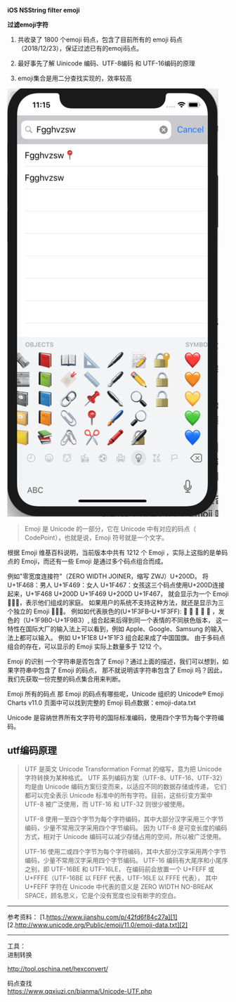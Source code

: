 
**iOS NSString filter emoji** 

**过滤emoji字符**

1. 共收录了 1800 个emoji 码点，包含了目前所有的 emoji 码点（2018/12/23），保证过滤已有的emoji码点。

2. 最好事先了解 Uinicode 编码、UTF-8编码 和 UTF-16编码的原理

3. emoji集合是用二分查找实现的，效率较高

![image](https://github.com/JumpJumpSparrow/EmojiFilter/blob/master/screenshot.png)

> Emoji 是 Unicode 的一部分，它在 Unicode 中有对应的码点（ CodePoint），也就是说，Emoji
> 符号就是一个文字。

根据 Emoji 维基百科说明，当前版本中共有 1212 个 Emoji ，实际上这指的是单码点的 Emoji，而还有一些 Emoji 是通过多个码点组合而成。

例如"零宽度连接符"（ZERO WIDTH JOINER，缩写 ZWJ）U+200D。
将U+1F468：男人 U+1F469：女人  U+1F467：女孩这三个码点使用U+200D连接起来，U+1F468 U+200D U+1F469 U+200D U+1F467，
就会显示为一个 Emoji 👨‍👩‍👧，表示他们组成的家庭。
如果用户的系统不支持这种方法，就还是显示为三个独立的 Emoji 👨👩👧。
例如如代表肤色的(U+1F3FB–U+1F3FF): 🏻 🏼 🏽 🏾 🏿 ，发色的（U+1F9B0-U+1F9B3）,
组合起来后得到同一个表情的不同肤色版本，
这一特性在国际大厂的输入法上可以看到，例如 Apple、Google、Samsung 的输入法上都可以输入。
例如 U+1F1E8 U+1F1F3 组合起来成了中国国旗。
由于多码点组合的存在，可以显示的 Emoji 实际上数量多于 1212 个。


<p>
Emoji 的识别
一个字符串是否包含了 Emoji？通过上面的描述，我们可以想到，如果字符串中包含了 Emoji 的码点，
那不就说明该字符串包含了 Emoji 吗？因此，我们先获取一份完整的码点集合用来判断。

Emoji 所有的码点
那 Emoji 的码点有哪些呢，Unicode 组织的 Unicode® Emoji Charts v11.0 页面中可以找到完整的 Emoji 码点数据：emoji-data.txt 

Unicode 是容纳世界所有文字符号的国际标准编码，使用四个字节为每个字符编码。
</p>

utf编码原理
-------

> UTF 是英文 Unicode Transformation Format 的缩写，意为把 Unicode 字符转换为某种格式。 UTF
> 系列编码方案（UTF-8、UTF-16、UTF-32）均是由 Unicode 编码方案衍变而来，以适应不同的数据存储或传递，
> 它们都可以完全表示 Unicode 标准中的所有字符。目前，这些衍变方案中 UTF-8 被广泛使用，而 UTF-16 和 UTF-32
> 则很少被使用。
> 
> UTF-8 使用一至四个字节为每个字符编码，其中大部分汉字采用三个字节编码，少量不常用汉字采用四个字节编码。 因为 UTF-8
> 是可变长度的编码方式，相对于 Unicode 编码可以减少存储占用的空间，所以被广泛使用。
> 
> UTF-16 使用二或四个字节为每个字符编码，其中大部分汉字采用两个字节编码，少量不常用汉字采用四个字节编码。 UTF-16
> 编码有大尾序和小尾序之别，即 UTF-16BE 和 UTF-16LE， 在编码前会放置一个 U+FEFF 或 U+FFFE（UTF-16BE
> 以 FEFF 代表，UTF-16LE 以 FFFE 代表）， 其中 U+FEFF 字符在 Unicode 中代表的意义是 ZERO
> WIDTH NO-BREAK SPACE，顾名思义，它是个没有宽度也没有断字的空白。


----------


参考资料：
[1.https://www.jianshu.com/p/42fd6f84c27a][1]
[2.http://www.unicode.org/Public/emoji/11.0/emoji-data.txt][2]


----------


工具：<br>
进制转换



http://tool.oschina.net/hexconvert/ 

码点查找<br>
https://www.qqxiuzi.cn/bianma/Unicode-UTF.php


  [1]: https://www.jianshu.com/p/42fd6f84c27a
  [2]: http://www.unicode.org/Public/emoji/11.0/emoji-data.txt
